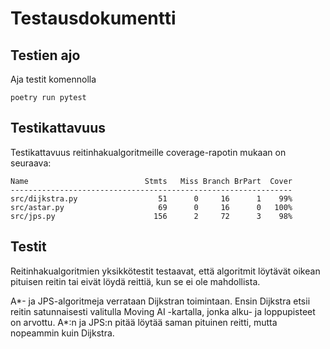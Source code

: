 # Testausdokumentti
## Testien ajo
Aja testit komennolla
```
poetry run pytest
```

## Testikattavuus
Testikattavuus reitinhakualgoritmeille coverage-rapotin mukaan on seuraava:
```
Name                          Stmts   Miss Branch BrPart  Cover
---------------------------------------------------------------
src/dijkstra.py                  51      0     16      1    99% 
src/astar.py                     69      0     16      0   100%
src/jps.py                      156      2     72      3    98%

```

## Testit
Reitinhakualgoritmien yksikkötestit testaavat, että algoritmit löytävät oikean pituisen reitin tai eivät löydä reittiä, kun se ei ole mahdollista. 

A*- ja JPS-algoritmeja verrataan Dijkstran toimintaan. Ensin Dijkstra etsii reitin satunnaisesti valitulla Moving AI -kartalla, jonka alku- ja loppupisteet on arvottu. A*:n ja JPS:n pitää löytää saman pituinen reitti, mutta nopeammin kuin Dijkstra.